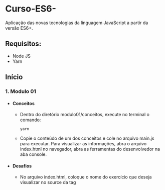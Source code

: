 # Curso-ES6-
Aplicação das novas tecnologias da linguagem JavaScript a partir da versão ES6+.


## Requisitos:

<ul>
  <li>Node JS</li>
  <li>Yarn</li>
</ul>

## Início

### 1. Modulo 01

<ul>
  <li><h4>Conceitos</h4></li>
  
  <ul>
  <li>Dentro do diretório modulo01/conceitos, execute no terminal o comando:</li>
  
  ```
  yarn
  ```
  <li>Copie o conteúdo de um dos conceitos e cole no arquivo main.js para executar.
  Para visualizar as informações, abra o arquivo index.html no navegador, abra as ferramentas do desenvolvedor
  na aba console.</li>

  </ul>
</ul>

<ul>
  <li><h4>Desafios</h4></li>
  <ul>
    <li>No arquivo index.html, coloque o nome do exercício que deseja visualizar no source da tag <script>.</li>
      
```
Exemplo: <script src = 'ex5.js'></script>.
```
   <li>Para visualizar as informações, abra o arquivo index.html no navegador, abra as ferramentas do desenvolvedor
   na aba console.</li>
  </ul>
</ul>

